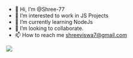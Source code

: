 - 👋 Hi, I’m @Shree-77
- 👀 I’m interested to work in JS Projects
- 🌱 I’m currently learning NodeJs
- 💞️ I’m looking to collaborate.
- 📫 How to reach me shreeviswa7@gmail.com



<picture>
  <source
    srcset="https://github-readme-stats.vercel.app/api?username=Shree-77&show_icons=true&title_color=2f80ed&text_color=434d58&icon_color=4c71f2&border_color=e4e2e2&bg_color=fffefe&hide_border=false&theme=default&cache_seconds=14400&locale=en&border_radius=10"
    media="(prefers-color-scheme: dark)"
  />
  <source
    srcset="https://github-readme-stats.vercel.app/api?username=Shree-77&show_icons=true&title_color=2f80ed&text_color=434d58&icon_color=4c71f2&border_color=e4e2e2&bg_color=fffefe&hide_border=false&theme=default&cache_seconds=14400&locale=en&border_radius=10"
    media="(prefers-color-scheme: light), (prefers-color-scheme: no-preference)"
  />
  <img src="https://github-readme-stats.vercel.app/api?username=Shree-77&show_icons=true&title_color=2f80ed&text_color=434d58&icon_color=4c71f2&border_color=e4e2e2&bg_color=fffefe&hide_border=false&theme=default&cache_seconds=14400&locale=en&border_radius=10" />
</picture>


<!---
Shree-77/Shree-77 is a ✨ special ✨ repository because its `README.md` (this file) appears on your GitHub profile.
You can click the Preview link to take a look at your changes.
--->
